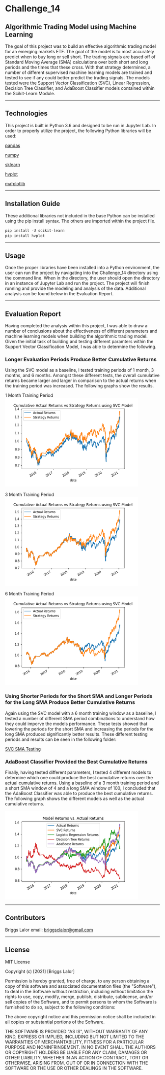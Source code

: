 # Challenge_14

## Algorithmic Trading Model using Machine Learning 

The goal of this project was to build an effective algorithmic trading model for an emerging markets ETF. The goal of the model is to most accurately predict when to buy long or sell short. The trading signals are based off of Standard Moving Average (SMA) calculations over both short and long periods and the times that these cross. With that strategy determined, a number of different supervised machine learning models are trained and tested to see if any could better predict the trading signals. The models tested were the Support Vector Classification (SVC), Linear Regression, Decision Tree Classifier, and AdaBoost Classifier models contained within the Scikit-Learn Module. 

---

## Technologies

This project is built in Python 3.6 and designed to be run in Jupyter Lab. In order to properly utilize the project, the following Python libraries will be used:

   [pandas](https://pandas.pydata.org/docs/)

   [numpy](https://numpy.org/)

   [sklearn](https://scikit-learn.org/stable/)
   
   [hvplot](https://hvplot.holoviz.org/index.html)
   
   [matplotlib](https://matplotlib.org/stable/users/index)


---

## Installation Guide

These additional libraries not included in the base Python can be installed using the pip install syntax. The others are imported within the project file. 

```python
pip install -U scikit-learn
pip install hvplot
```


---

## Usage

Once the proper libraries have been installed into a Python environment, the user can run the project by navigating into the Challenge_14 directory using the command line. When in the directory, the user should open the directory in an instance of Jupyter Lab and run the project. The project will finish running and provide the modeling and analysis of the data. Additional analysis can be found below in the Evaluation Report. 

---

## Evaluation Report

Having completed the analysis within this project, I was able to draw a number of conclusions about the effectiveness of different parameters and machine learning models when building the algorithmic trading model. Given the initial task of building and testing different paramters within the Support Vector Classification Model, I was able to determine the following. 

### Longer Evaluation Periods Produce Better Cumulative Returns

Using the SVC model as a baseline, I tested training periods of 1 month, 3 months, and 6 months. Amongst these different tests, the overall cumulative returns became larger and larger in comparison to the actual returns when the training period was increased. The following graphs show the results. 

1 Month Training Period
![1 Month Training Period](SVC_Window_Testing/svc_returns_comparison_1month_plot.png)

3 Month Training Period
![3 Month Training Period](SVC_Window_Testing/svc_returns_comparison_3month_plot.png)

6 Month Training Period
![6 Month Training Period](SVC_Window_Testing/svc_returns_comparison_6month_plot.png)


### Using Shorter Periods for the Short SMA and Longer Periods for the Long SMA Produce Better Cumulative Returns

Again using the SVC model with a 6 month training window as a baseline, I tested a number of different SMA period combinations to understand how they could imporve the models performance. These tests showed that lowering the periods for the short SMA and increasing the periods for the long SMA produced significantly better results. These different testing periods and results can be seen in the following folder:

[SVC SMA Testing](SVC_SMA_Testing)

### AdaBoost Classifier Provided the Best Cumulative Returns

Finally, having tested different parameters, I tested 4 different models to determine which one could produce the best cumulative returns over the actual cumulative returns. Using a baseline of a 3 month training period and a short SMA window of 4 and a long SMA window of 100, I concluded that the AdaBoost Classifier was able to produce the best cumulative returns. The following graph shows the different models as well as the actual cumulative returns.

![Model Testing](model_returns_testing.png)

---

## Contributors

Briggs Lalor
email: briggsclalor@gmail.com

---

## License

MIT License

Copyright (c) [2021] [Briggs Lalor]

Permission is hereby granted, free of charge, to any person obtaining a copy
of this software and associated documentation files (the "Software"), to deal
in the Software without restriction, including without limitation the rights
to use, copy, modify, merge, publish, distribute, sublicense, and/or sell
copies of the Software, and to permit persons to whom the Software is
furnished to do so, subject to the following conditions:

The above copyright notice and this permission notice shall be included in all
copies or substantial portions of the Software.

THE SOFTWARE IS PROVIDED "AS IS", WITHOUT WARRANTY OF ANY KIND, EXPRESS OR
IMPLIED, INCLUDING BUT NOT LIMITED TO THE WARRANTIES OF MERCHANTABILITY,
FITNESS FOR A PARTICULAR PURPOSE AND NONINFRINGEMENT. IN NO EVENT SHALL THE
AUTHORS OR COPYRIGHT HOLDERS BE LIABLE FOR ANY CLAIM, DAMAGES OR OTHER
LIABILITY, WHETHER IN AN ACTION OF CONTRACT, TORT OR OTHERWISE, ARISING FROM,
OUT OF OR IN CONNECTION WITH THE SOFTWARE OR THE USE OR OTHER DEALINGS IN THE
SOFTWARE.
